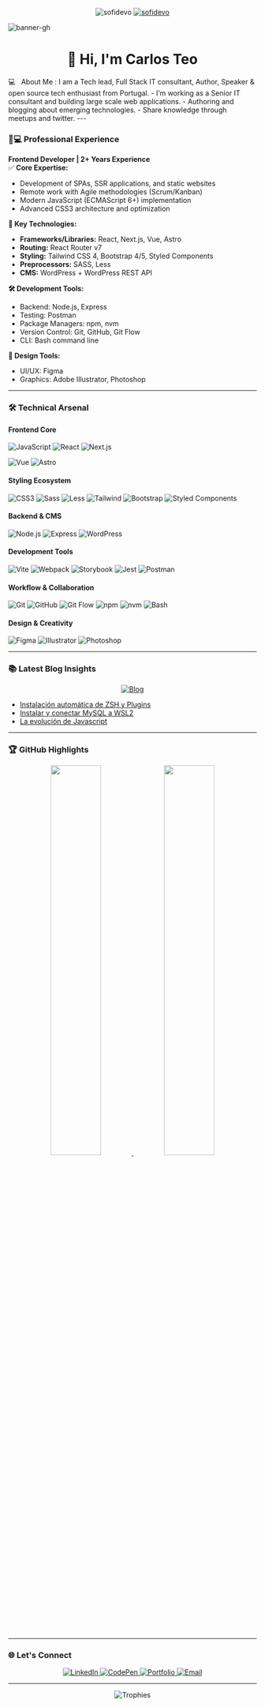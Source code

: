 <p align="center">
  <img src="https://komarev.com/ghpvc/?username=sofidevo&label=Profile%20views&color=0e75b6&style=flat" alt="sofidevo" /> 
  <a href="https://twitter.com/itssofidev" target="_blank">
    <img src="https://img.shields.io/twitter/follow/sofidevo?logo=twitter&style=flat" alt="sofidevo" />
  </a>
</p>

![banner-gh](https://github.com/user-attachments/assets/53822e12-a245-44a1-b359-605fc56c4c51)
<h1 align="center">👋 Hi, I'm Carlos Teo</h1>
💻 &nbsp; About Me :
I am a Tech lead, Full Stack IT consultant, Author, Speaker & open source tech enthusiast from Portugal.
- I’m working as a Senior IT consultant and building large scale web applications.
- Authoring and blogging about emerging technologies.
- Share knowledge through meetups and twitter.
---


### 👩💻 Professional Experience

**Frontend Developer | 2+ Years Experience**  
✅ **Core Expertise:**  
- Development of SPAs, SSR applications, and static websites  
- Remote work with Agile methodologies (Scrum/Kanban)  
- Modern JavaScript (ECMAScript 6+) implementation  
- Advanced CSS3 architecture and optimization  

**🚀 Key Technologies:**  
- **Frameworks/Libraries:** React, Next.js, Vue, Astro  
- **Routing:** React Router v7  
- **Styling:** Tailwind CSS 4, Bootstrap 4/5, Styled Components  
- **Preprocessors:** SASS, Less  
- **CMS:** WordPress + WordPress REST API  

**🛠️ Development Tools:**  
- Backend: Node.js, Express  
- Testing: Postman  
- Package Managers: npm, nvm  
- Version Control: Git, GitHub, Git Flow  
- CLI: Bash command line  

**🎨 Design Tools:**  
- UI/UX: Figma  
- Graphics: Adobe Illustrator, Photoshop  

---

### 🛠️ Technical Arsenal

#### **Frontend Core**
![JavaScript](https://img.shields.io/badge/-JavaScript%20(ES6+)-F7DF1E?logo=javascript&logoColor=black)
![React](https://img.shields.io/badge/-React-61DAFB?logo=react&logoColor=white)
![Next.js](https://img.shields.io/badge/-Next.js-000000?logo=next.js&logoColor=white)




![Vue](https://img.shields.io/badge/-Vue-4FC08D?logo=vue.js&logoColor=white)
![Astro](https://img.shields.io/badge/-Astro-FF5D01?logo=astro&logoColor=white)

#### **Styling Ecosystem**
![CSS3](https://img.shields.io/badge/-CSS3-1572B6?logo=css3&logoColor=white)
![Sass](https://img.shields.io/badge/-Sass-CC6699?logo=sass&logoColor=white)
![Less](https://img.shields.io/badge/-Less-1D365D?logo=less&logoColor=white)
![Tailwind](https://img.shields.io/badge/-Tailwind-06B6D4?logo=tailwind-css&logoColor=white)
![Bootstrap](https://img.shields.io/badge/-Bootstrap_4/5-7952B3?logo=bootstrap&logoColor=white)
![Styled Components](https://img.shields.io/badge/-Styled%20Components-DB7093?logo=styled-components&logoColor=white)

#### **Backend & CMS**
![Node.js](https://img.shields.io/badge/-Node.js-339933?logo=node.js&logoColor=white)
![Express](https://img.shields.io/badge/-Express-000000?logo=express&logoColor=white)
![WordPress](https://img.shields.io/badge/-WordPress_API-21759B?logo=wordpress&logoColor=white)

#### **Development Tools**
![Vite](https://img.shields.io/badge/-Vite-646CFF?logo=vite&logoColor=white)
![Webpack](https://img.shields.io/badge/-Webpack-8DD6F9?logo=webpack&logoColor=black)
![Storybook](https://img.shields.io/badge/-Storybook-FF4785?logo=storybook&logoColor=white)
![Jest](https://img.shields.io/badge/-Jest-C21325?logo=jest&logoColor=white)
![Postman](https://img.shields.io/badge/-Postman-FF6C37?logo=postman&logoColor=white)

#### **Workflow & Collaboration**
![Git](https://img.shields.io/badge/-Git-F05032?logo=git&logoColor=white)
![GitHub](https://img.shields.io/badge/-GitHub-181717?logo=github&logoColor=white)
![Git Flow](https://img.shields.io/badge/-Git_Flow-F05032?logo=git&logoColor=white)
![npm](https://img.shields.io/badge/-npm-CB3837?logo=npm&logoColor=white)
![nvm](https://img.shields.io/badge/-nvm-000000?logo=nvm&logoColor=white)
![Bash](https://img.shields.io/badge/-Bash-4EAA25?logo=gnu-bash&logoColor=white)

#### **Design & Creativity**
![Figma](https://img.shields.io/badge/-Figma-F24E1E?logo=figma&logoColor=white)
![Illustrator](https://img.shields.io/badge/-Illustrator-FF9A00?logo=adobe-illustrator&logoColor=white)
![Photoshop](https://img.shields.io/badge/-Photoshop-31A8FF?logo=adobe-photoshop&logoColor=white)

---

### 📚 Latest Blog Insights
<div align="center">
  <a href="https://sofidev.blog/">
    <img src="https://img.shields.io/badge/Read_Blog-FF6B6B?logo=hashnode&logoColor=white" alt="Blog">
  </a>
</div>

<!-- BLOG-POST-LIST:START -->
- [Instalación automática de ZSH y Plugins](https://sofidev.blog/blog/instalacion-automatica-de-zsh-y-plugins)
- [Instalar y conectar MySQL a WSL2](https://sofidev.blog/blog/instalar-mysql-wsl2)
- [La evolución de Javascript](https://sofidev.blog/blog/evolucion-javascript)
<!-- BLOG-POST-LIST:END -->

---



### 🏆 GitHub Highlights

<div align="center">
  <a href="https://github.com/sofidevo">
    <img width="45%" src="https://github-readme-stats.vercel.app/api?username=sofidevo&show_icons=true&theme=radical" />
    <img width="45%" src="https://github-readme-stats.vercel.app/api/top-langs/?username=sofidevo&layout=compact&theme=radical" />
  </a>
</div>

---

### 🌐 Let's Connect

<p align="center">
  <a href="https://linkedin.com/in/sofidev">
    <img src="https://img.shields.io/badge/LinkedIn-0077B5?logo=linkedin&logoColor=white" alt="LinkedIn">
  </a>
  <a href="https://codepen.io/sofidev">
    <img src="https://img.shields.io/badge/CodePen-000?logo=codepen&logoColor=white" alt="CodePen">
  </a>
  <a href="https://itssofi.dev/">
    <img src="https://img.shields.io/badge/Portfolio-FF6B6B?logo=react&logoColor=white" alt="Portfolio">
  </a>
  <a href="mailto:hello@itssofi.dev">
    <img src="https://img.shields.io/badge/Email-D14836?logo=gmail&logoColor=white" alt="Email">
  </a>
</p>

---

<p align="center">
  <img src="https://github-profile-trophy.vercel.app/?username=sofidevo&theme=onedark&row=2&column=4" alt="Trophies" />
</p>
